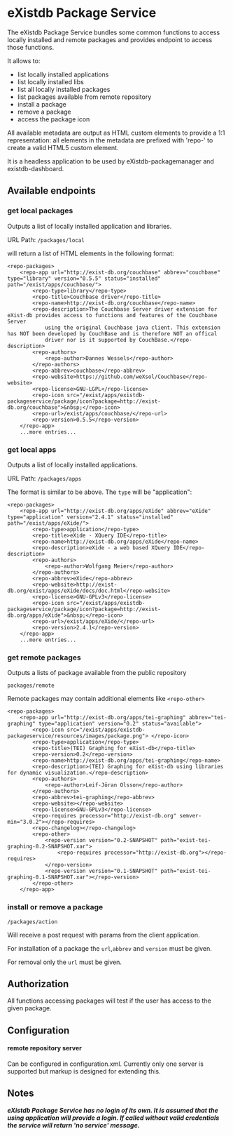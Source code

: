 # eXistdb Package Service

The eXistdb Package Service bundles some common functions to access locally installed and remote packages and provides endpoint to access
those functions.

It allows to:
* list locally installed applications
* list locally installed libs
* list all locally installed packages
* list packages available from remote repository
* install a package
* remove a package
* access the package icon

All available metadata are output as HTML custom elements to provide a 1:1 representation: all 
elements in the metadata are prefixed with 'repo-' to create a valid HTML5 custom element.

It is a headless application to be used by eXistdb-packagemanager and existdb-dashboard.

## Available endpoints

### get local packages 

Outputs a list of locally installed application and libraries.


URL Path: `/packages/local` 

will return a list of HTML elements in the following format:

```
<repo-packages>
    <repo-app url="http://exist-db.org/couchbase" abbrev="couchbase" type="library" version="0.5.5" status="installed" path="/exist/apps/couchbase/">
        <repo-type>library</repo-type>
        <repo-title>Couchbase driver</repo-title>
        <repo-name>http://exist-db.org/couchbase</repo-name>
        <repo-description>The Couchbase Server driver extension for eXist-db provides access to functions and features of the Couchbase Server
            using the original Couchbase java client. This extension has NOT been developed by CouchBase and is therefore NOT an offical
            driver nor is it supported by CouchBase.</repo-description>
        <repo-authors>
            <repo-author>Dannes Wessels</repo-author>
        </repo-authors>
        <repo-abbrev>couchbase</repo-abbrev>
        <repo-website>https://github.com/weXsol/Couchbase</repo-website>
        <repo-license>GNU-LGPL</repo-license>
        <repo-icon src="/exist/apps/existdb-packageservice/package/icon?package=http://exist-db.org/couchbase">&nbsp;</repo-icon>
        <repo-url>/exist/apps/couchbase/</repo-url>
        <repo-version>0.5.5</repo-version>
    </repo-app>
    ...more entries...
```

### get local apps

Outputs a list of locally installed applications.

URL Path: `/packages/apps`

The format is similar to be above. The `type` will be "application":

```
<repo-packages>
    <repo-app url="http://exist-db.org/apps/eXide" abbrev="eXide" type="application" version="2.4.1" status="installed" path="/exist/apps/eXide/">
        <repo-type>application</repo-type>
        <repo-title>eXide - XQuery IDE</repo-title>
        <repo-name>http://exist-db.org/apps/eXide</repo-name>
        <repo-description>eXide - a web based XQuery IDE</repo-description>
        <repo-authors>
            <repo-author>Wolfgang Meier</repo-author>
        </repo-authors>
        <repo-abbrev>eXide</repo-abbrev>
        <repo-website>http://exist-db.org/exist/apps/eXide/docs/doc.html</repo-website>
        <repo-license>GNU-GPLv3</repo-license>
        <repo-icon src="/exist/apps/existdb-packageservice/package/icon?package=http://exist-db.org/apps/eXide">&nbsp;</repo-icon>
        <repo-url>/exist/apps/eXide/</repo-url>
        <repo-version>2.4.1</repo-version>
    </repo-app>
    ...more entries...
```

### get remote packages

Outputs a lists of package available from the public repository 

`packages/remote`

Remote packages may contain additional elements like `<repo-other>`

```
<repo-packages>
    <repo-app url="http://exist-db.org/apps/tei-graphing" abbrev="tei-graphing" type="application" version="0.2" status="available">
        <repo-icon src="/exist/apps/existdb-packageservice/resources/images/package.png"> </repo-icon>
        <repo-type>application</repo-type>
        <repo-title>(TEI) Graphing for eXist-db</repo-title>
        <repo-version>0.2</repo-version>
        <repo-name>http://exist-db.org/apps/tei-graphing</repo-name>
        <repo-description>(TEI) Graphing for eXist-db using libraries for dynamic visualization.</repo-description>
        <repo-authors>
            <repo-author>Leif-Jöran Olsson</repo-author>
        </repo-authors>
        <repo-abbrev>tei-graphing</repo-abbrev>
        <repo-website></repo-website>
        <repo-license>GNU-GPLv3</repo-license>
        <repo-requires processor="http://exist-db.org" semver-min="3.0.2"></repo-requires>
        <repo-changelog></repo-changelog>
        <repo-other>
            <repo-version version="0.2-SNAPSHOT" path="exist-tei-graphing-0.2-SNAPSHOT.xar">
                <repo-requires processor="http://exist-db.org"></repo-requires>
            </repo-version>
            <repo-version version="0.1-SNAPSHOT" path="exist-tei-graphing-0.1-SNAPSHOT.xar"></repo-version>
        </repo-other>
    </repo-app>
```


### install or remove a package

`/packages/action`

Will receive a post request with params from the client application.

For installation of a package the `url`,`abbrev` and `version` must be given.

For removal only the `url` must be given.

## Authorization

All functions accessing packages will test if the user has access to the given package.

## Configuration

#### remote repository server

Can be configured in configuration.xml. Currently only one server is supported but
markup is designed for extending this.

## Notes

***eXistdb Package Service has no login of its own. It is assumed that the using application
will provide a login. If called without valid credentials the service will return 'no service' message.***